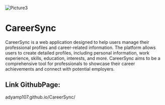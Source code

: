 ![Picture3](https://github.com/adyamp107/CareerSync/assets/137896283/dae9a828-4238-484e-a680-73c64a6b34be)

# CareerSync

CareerSync is a web application designed to help users manage their professional profiles and career-related information. The platform allows users to create detailed profiles, including personal information, work experience, skills, education, interests, and more. CareerSync aims to be a comprehensive tool for professionals to showcase their career achievements and connect with potential employers.

## Link GithubPage:
adyamp107.github.io/CareerSync/
